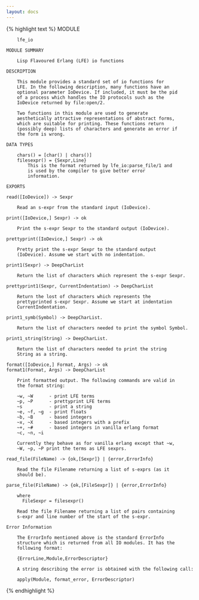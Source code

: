 ```yaml
---
layout: docs
---
```

{% highlight text %}
    MODULE

        lfe_io

    MODULE SUMMARY

        Lisp Flavoured Erlang (LFE) io functions

    DESCRIPTION

        This module provides a standard set of io functions for
        LFE. In the following description, many functions have an
        optional parameter IoDevice. If included, it must be the pid
        of a process which handles the IO protocols such as the
        IoDevice returned by file:open/2.

        Two functions in this module are used to generate
        aesthetically attractive representations of abstract forms,
        which are suitable for printing. These functions return
        (possibly deep) lists of characters and generate an error if
        the form is wrong.

    DATA TYPES

        chars() = [char() | chars()]
        filesexpr() = {Sexpr,Line}
            This is the format returned by lfe_io:parse_file/1 and
            is used by the compiler to give better error
            information.

    EXPORTS

    read([IoDevice]) -> Sexpr

        Read an s-expr from the standard input (IoDevice).

    print([IoDevice,] Sexpr) -> ok

        Print the s-expr Sexpr to the standard output (IoDevice).

    prettyprint([IoDevice,] Sexpr) -> ok

        Pretty print the s-expr Sexpr to the standard output
        (IoDevice). Assume we start with no indentation.

    print1(Sexpr) -> DeepCharList

        Return the list of characters which represent the s-expr Sexpr.

    prettyprint1(Sexpr, CurrentIndentation) -> DeepCharList

        Return the lost of characters which represents the
        prettyprinted s-expr Sexpr. Assume we start at indentation
        CurrentIndentation.

    print1_symb(Symbol) -> DeepCharList.

        Return the list of characters needed to print the symbol Symbol.

    print1_string(String) -> DeepCharList.

        Return the list of characters needed to print the string
        String as a string.

    format([IoDevice,] Format, Args) -> ok
    format1(Format, Args) -> DeepCharList

        Print formatted output. The following commands are valid in
        the format string:

        ~w, ~W		- print LFE terms
        ~p, ~P		- prettyprint LFE terms
        ~s  		- print a string
        ~e, ~f, ~g	- print floats
        ~b, ~B		- based integers
        ~x, ~X		- based integers with a prefix
        ~+, ~#		- based integers in vanilla erlang format
        ~c, ~n, ~i

        Currently they behave as for vanilla erlang except that ~w,
        ~W, ~p, ~P print the terms as LFE sexprs.

    read_file(FileName) -> {ok,[Sexpr]} | {error,ErrorInfo}

        Read the file Filename returning a list of s-exprs (as it
        should be).

    parse_file(FileName) -> {ok,[FileSexpr]} | {error,ErrorInfo}

        where
          FileSexpr = filesexpr()

        Read the file Filename returning a list of pairs containing
        s-expr and line number of the start of the s-expr.

    Error Information

        The ErrorInfo mentioned above is the standard ErrorInfo
        structure which is returned from all IO modules. It has the
        following format:

        {ErrorLine,Module,ErrorDescriptor}

        A string describing the error is obtained with the following call:

        apply(Module, format_error, ErrorDescriptor)
{% endhighlight %}
